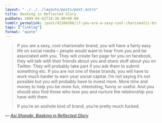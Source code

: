 ```yaml
---
layout: "../../../layouts/posts/post.astro"
title: Basking in Reflected Glory
pubDate: 2009-04-02T10:36:00+00:00
tumblr_permalink: /post/92204386/if-you-are-a-sexy-cool-charismatic-brand-you
tags: ["linklog"]
format: "quote"
---
```


> If you are a sexy, cool charismatic brand, you will have a fairly easy life on social media &#8211; people would want to hear from you and be associated with you. They will create fan page for you on facebook, they will talk with their friends about you and share stuff about you on Twitter. They will probably take part if you ask them to submit something etc. If you are not one of these brands, you will have to work much harder to earn your social capital. I’m not saying it’s not possible but you will probably have to invest more. More time and money to help you be more fun, interesting, funny or useful. And you should also find those who love you and nurture the relationship you have with them.
>
> If you’re an asshole kind of brand, you’re pretty much fucked.

— <cite>[Asi Sharabi, _Basking in Reflected Glory_](http://no-mans-blog.com/2009/04/02/eg-twitter/)</cite>

